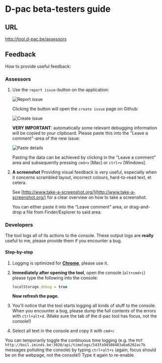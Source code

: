# D-pac beta-testers guide

## URL

http://tool.d-pac.be/assessors

## Feedback

How to provide useful feedback:

### Assessors

1. Use the `report issue`-button on the application:

	![Report issue](https://www.evernote.com/shard/s59/sh/8502495f-c0a0-4e99-bc52-e20af35fd9ce/988c480e546ba2ce42e4e7a60bda55e8/res/9e0127a1-9aef-4c53-a936-c04407d09eab/skitch.png)
	
	Clicking the button will open the `create issue` page on Github:
	
	![Create issue](https://www.evernote.com/shard/s59/sh/5328c0ac-8ecd-42f0-9704-5f96c79b1d61/e86a6f6c1825f4fb75ff8753425aa0e2/res/3920c864-b009-47b4-b786-00bfb5f14266/skitch.png)
	
	**VERY IMPORTANT**: automatically some relevant debugging information will be copied to your clipboard. Please paste this into the "Leave a comment"-area of the new issue:
	
	![Paste details](https://www.evernote.com/shard/s59/sh/88b63347-2ac2-448a-8b86-175a4e71dc75/b8961ecdefc63e900355763e8f472dd5/res/61718c67-cc5e-4ce4-a899-ae26b5615174/skitch.png)
	
	Pasting the data can be achieved by clicking in the "Leave a comment" area and subsequently pressing `cmd+v` [Mac] or `ctrl+v` [Windows].

1. **A screenshot** Providing visual feedback is very useful, especially when it concerns scrambled layout, incorrect colours, hard-to-read text, et cetera.

	See [http://www.take-a-screenshot.org/](http://www.take-a-screenshot.org/) for a clear overview on how to take a screenshot.
	
	You can either paste it into the "Leave comment" area, or drag-and-drop a file from Finder/Explorer to said area.

### Developers

The tool logs all of its actions to the console. These output logs are **really** useful to me, please provide them if you encounter a bug.

#### Step-by-step

1. Logging is optimized for **[Chrome](https://www.google.com/chrome)**, please use it.
1. **Immediately after opening the tool**, open the console (`alt+cmd+i`) please type the following into the console:

	```js
	localStorage.debug = true
	```

	**Now refresh the page.**
1. You'll notice that the tool starts logging all kinds of stuff to the console. When you encounter a bug, please dump the full contents of the errors with `ctrl+alt+d`. (Make sure the tab of the d-pac tool has focus, not the console!)
1. Select all text in the console and copy it with `cmd+c`

You can temporarily toggle the continuous time logging (e.g. the `PUT http://boil.iminds.be:3020/api/timelogs/543fa94508483aba6202ac7b` messages polluting the console) by typing `ctrl+alt+s` (again, focus should be on the webpage, not the console!) Type it again to re-enable.
